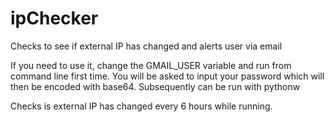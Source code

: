 # ipChecker
Checks to see if external IP has changed and alerts user via email

If you need to use it, change the GMAIL_USER variable and run from command line first time. You will be asked to input your password which will then be encoded with base64. Subsequently can be run with pythonw

Checks is external IP has changed every 6 hours while running.
